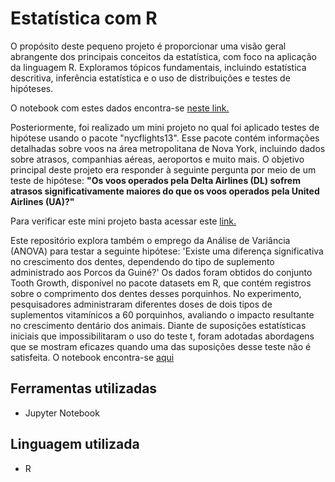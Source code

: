# Estatística com R

O propósito deste pequeno projeto é proporcionar uma visão geral abrangente dos principais conceitos da estatística, com foco na aplicação da linguagem R. 
Exploramos tópicos fundamentais, incluindo estatística descritiva, inferência estatística e o uso de distribuições e testes de hipóteses.

O notebook com estes dados encontra-se [neste link.](https://github.com/leticiadluz/estatistica_com_R/blob/main/Resumo_Estatistica_R_Jupyter.ipynb)

Posteriormente, foi realizado um mini projeto no qual foi aplicado testes de hipótese usando o pacote "nycflights13". 
Esse pacote contém informações detalhadas sobre voos na área metropolitana de Nova York, incluindo dados sobre atrasos, companhias aéreas, aeroportos e muito mais.
O objetivo principal deste projeto era responder à seguinte pergunta por meio de um teste de hipótese: 
**"Os voos operados pela Delta Airlines (DL) sofrem atrasos significativamente maiores do que os voos operados pela United Airlines (UA)?"**

Para verificar este mini projeto basta acessar este [link.](https://github.com/leticiadluz/estatistica_com_R/blob/main/Teste_Hipotese.ipynb)

Este repositório explora também o emprego da Análise de Variância (ANOVA) para testar a seguinte hipótese: 'Existe uma diferença significativa no crescimento dos dentes, dependendo do tipo de suplemento administrado aos Porcos da Guiné?' Os dados foram obtidos do conjunto Tooth Growth, disponível no pacote datasets em R, que contém registros sobre o comprimento dos dentes desses porquinhos. No experimento, pesquisadores administraram diferentes doses de dois tipos de suplementos vitamínicos a 60 porquinhos, avaliando o impacto resultante no crescimento dentário dos animais. Diante de suposições estatísticas iniciais que impossibilitaram o uso do teste t, foram adotadas abordagens que se mostram eficazes quando uma das suposições desse teste não é satisfeita.  O notebook encontra-se [aqui](https://github.com/leticiadluz/estatistica_com_R/blob/main/Anova_R.ipynb)

## Ferramentas utilizadas

* Jupyter Notebook

## Linguagem utilizada

* R

